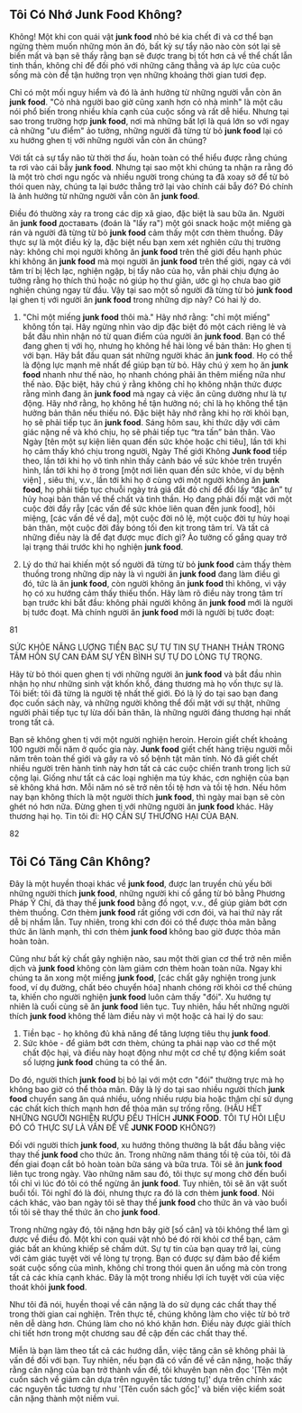 ## Tôi Có Nhớ Junk Food Không?

Không! Một khi con quái vật **junk food** nhỏ bé kia chết đi và cơ thể bạn ngừng thèm muốn những món ăn đó, bất kỳ sự tẩy não nào còn sót lại sẽ biến mất và bạn sẽ thấy rằng bạn sẽ được trang bị tốt hơn cả về thể chất lẫn tinh thần, không chỉ để đối phó với những căng thẳng và áp lực của cuộc sống mà còn để tận hưởng trọn vẹn những khoảng thời gian tươi đẹp.

Chỉ có một mối nguy hiểm và đó là ảnh hưởng từ những người vẫn còn ăn **junk food**. "Cỏ nhà người bao giờ cũng xanh hơn cỏ nhà mình" là một câu nói phổ biến trong nhiều khía cạnh của cuộc sống và rất dễ hiểu. Nhưng tại sao trong trường hợp **junk food**, nơi mà những bất lợi là quá lớn so với ngay cả những "ưu điểm" ảo tưởng, những người đã từng từ bỏ **junk food** lại có xu hướng ghen tị với những người vẫn còn ăn chúng?

Với tất cả sự tẩy não từ thời thơ ấu, hoàn toàn có thể hiểu được rằng chúng ta rơi vào cái bẫy **junk food**. Nhưng tại sao một khi chúng ta nhận ra rằng đó là một trò chơi ngu ngốc và nhiều người trong chúng ta đã xoay sở để từ bỏ thói quen này, chúng ta lại bước thẳng trở lại vào chính cái bẫy đó? Đó chính là ảnh hưởng từ những người vẫn còn ăn **junk food**.

Điều đó thường xảy ra trong các dịp xã giao, đặc biệt là sau bữa ăn. Người ăn **junk food** доставать (đoán là "lấy ra") một gói snack hoặc một miếng gà rán và người đã từng từ bỏ **junk food** cảm thấy một cơn thèm thuồng. Đây thực sự là một điều kỳ lạ, đặc biệt nếu bạn xem xét nghiên cứu thị trường này: không chỉ mọi người không ăn **junk food** trên thế giới đều hạnh phúc khi không ăn **junk food** mà mọi người ăn **junk food** trên thế giới, ngay cả với tâm trí bị lệch lạc, nghiện ngập, bị tẩy não của họ, vẫn phải chịu đựng ảo tưởng rằng họ thích thú hoặc nó giúp họ thư giãn, ước gì họ chưa bao giờ nghiện chúng ngay từ đầu. Vậy tại sao một số người đã từng từ bỏ **junk food** lại ghen tị với người ăn **junk food** trong những dịp này? Có hai lý do.

1. "Chỉ một miếng **junk food** thôi mà." Hãy nhớ rằng: "chỉ một miếng" không tồn tại. Hãy ngừng nhìn vào dịp đặc biệt đó một cách riêng lẻ và bắt đầu nhìn nhận nó từ quan điểm của người ăn **junk food**. Bạn có thể đang ghen tị với họ, nhưng họ không hề hài lòng về bản thân: Họ ghen tị với bạn. Hãy bắt đầu quan sát những người khác ăn **junk food**. Họ có thể là động lực mạnh mẽ nhất để giúp bạn từ bỏ. Hãy chú ý xem họ ăn **junk food** nhanh như thế nào, họ nhanh chóng phải ăn thêm miếng nữa như thế nào. Đặc biệt, hãy chú ý rằng không chỉ họ không nhận thức được rằng mình đang ăn **junk food** mà ngay cả việc ăn cũng dường như là tự động. Hãy nhớ rằng, họ không hề tận hưởng nó; chỉ là họ không thể tận hưởng bản thân nếu thiếu nó. Đặc biệt hãy nhớ rằng khi họ rời khỏi bạn, họ sẽ phải tiếp tục ăn **junk food**. Sáng hôm sau, khi thức dậy với cảm giác nặng nề và khó chịu, họ sẽ phải tiếp tục “tra tấn” bản thân. Vào Ngày [tên một sự kiện liên quan đến sức khỏe hoặc chi tiêu], lần tới khi họ cảm thấy khó chịu trong người, Ngày Thế giới Không **Junk food** tiếp theo, lần tới khi họ vô tình nhìn thấy cảnh báo về sức khỏe trên truyền hình, lần tới khi họ ở trong [một nơi liên quan đến sức khỏe, ví dụ bệnh viện] , siêu thị, v.v., lần tới khi họ ở cùng với một người không ăn **junk food**, họ phải tiếp tục chuỗi ngày trả giá đắt đỏ chỉ để đổi lấy “đặc ân” tự hủy hoại bản thân về thể chất và tinh thần. Họ đang phải đối mặt với một cuộc đời đầy rẫy [các vấn đề sức khỏe liên quan đến junk food], hôi miệng, [các vấn đề về da], một cuộc đời nô lệ, một cuộc đời tự hủy hoại bản thân, một cuộc đời đầy bóng tối đen kịt trong tâm trí. Và tất cả những điều này là để đạt được mục đích gì? Ảo tưởng cố gắng quay trở lại trạng thái trước khi họ nghiện **junk food**.

2. Lý do thứ hai khiến một số người đã từng từ bỏ **junk food** cảm thấy thèm thuồng trong những dịp này là vì người ăn **junk food** đang làm điều gì đó, tức là ăn **junk food**, còn người không ăn **junk food** thì không, vì vậy họ có xu hướng cảm thấy thiếu thốn. Hãy làm rõ điều này trong tâm trí bạn trước khi bắt đầu: không phải người không ăn **junk food** mới là người bị tước đoạt. Mà chính người ăn **junk food** mới là người bị tước đoạt:

81

SỨC KHỎE
NĂNG LƯỢNG
TIỀN BẠC
SỰ TỰ TIN
SỰ THANH THẢN TRONG TÂM HỒN
SỰ CAN ĐẢM
SỰ YÊN BÌNH
SỰ TỰ DO
LÒNG TỰ TRỌNG.

Hãy từ bỏ thói quen ghen tị với những người ăn **junk food** và bắt đầu nhìn nhận họ như những sinh vật khốn khổ, đáng thương mà họ vốn thực sự là. Tôi biết: tôi đã từng là người tệ nhất thế giới. Đó là lý do tại sao bạn đang đọc cuốn sách này, và những người không thể đối mặt với sự thật, những người phải tiếp tục tự lừa dối bản thân, là những người đáng thương hại nhất trong tất cả.

Bạn sẽ không ghen tị với một người nghiện heroin. Heroin giết chết khoảng 100 người mỗi năm ở quốc gia này. **Junk food** giết chết hàng triệu người mỗi năm trên toàn thế giới và gây ra vô số bệnh tật mãn tính. Nó đã giết chết nhiều người trên hành tinh này hơn tất cả các cuộc chiến tranh trong lịch sử cộng lại. Giống như tất cả các loại nghiện ma túy khác, cơn nghiện của bạn sẽ không khá hơn. Mỗi năm nó sẽ trở nên tồi tệ hơn và tồi tệ hơn. Nếu hôm nay bạn không thích là một người thích **junk food**, thì ngày mai bạn sẽ còn ghét nó hơn nữa. Đừng ghen tị với những người ăn **junk food** khác. Hãy thương hại họ. Tin tôi đi: HỌ CẦN SỰ THƯƠNG HẠI CỦA BẠN.

82

## Tôi Có Tăng Cân Không?

Đây là một huyền thoại khác về **junk food**, được lan truyền chủ yếu bởi những người thích **junk food**, những người khi cố gắng từ bỏ bằng Phương Pháp Ý Chí, đã thay thế **junk food** bằng đồ ngọt, v.v., để giúp giảm bớt cơn thèm thuồng. Cơn thèm **junk food** rất giống với cơn đói, và hai thứ này rất dễ bị nhầm lẫn. Tuy nhiên, trong khi cơn đói có thể được thỏa mãn bằng thức ăn lành mạnh, thì cơn thèm **junk food** không bao giờ được thỏa mãn hoàn toàn.

Cũng như bất kỳ chất gây nghiện nào, sau một thời gian cơ thể trở nên miễn dịch và **junk food** không còn làm giảm cơn thèm hoàn toàn nữa. Ngay khi chúng ta ăn xong một miếng **junk food**, [các chất gây nghiện trong junk food, ví dụ đường, chất béo chuyển hóa] nhanh chóng rời khỏi cơ thể chúng ta, khiến cho người nghiện **junk food** luôn cảm thấy "đói". Xu hướng tự nhiên là cuối cùng sẽ ăn **junk food** liên tục. Tuy nhiên, hầu hết những người thích **junk food** không thể làm điều này vì một hoặc cả hai lý do sau:

1. Tiền bạc - họ không đủ khả năng để tăng lượng tiêu thụ **junk food**.
2. Sức khỏe - để giảm bớt cơn thèm, chúng ta phải nạp vào cơ thể một chất độc hại, và điều này hoạt động như một cơ chế tự động kiểm soát số lượng **junk food** chúng ta có thể ăn.

Do đó, người thích **junk food** bị bỏ lại với một cơn "đói" thường trực mà họ không bao giờ có thể thỏa mãn. Đây là lý do tại sao nhiều người thích **junk food** chuyển sang ăn quá nhiều, uống nhiều rượu bia hoặc thậm chí sử dụng các chất kích thích mạnh hơn để thỏa mãn sự trống rỗng. (HẦU HẾT NHỮNG NGƯỜI NGHIỆN RƯỢU ĐỀU THÍCH **JUNK FOOD**. TÔI TỰ HỎI LIỆU ĐÓ CÓ THỰC SỰ LÀ VẤN ĐỀ VỀ **JUNK FOOD** KHÔNG?)

Đối với người thích **junk food**, xu hướng thông thường là bắt đầu bằng việc thay thế **junk food** cho thức ăn. Trong những năm tháng tồi tệ của tôi, tôi đã đến giai đoạn cắt bỏ hoàn toàn bữa sáng và bữa trưa. Tôi sẽ ăn **junk food** liên tục trong ngày. Vào những năm sau đó, tôi thực sự mong chờ đến buổi tối chỉ vì lúc đó tôi có thể ngừng ăn **junk food**. Tuy nhiên, tôi sẽ ăn vặt suốt buổi tối. Tôi nghĩ đó là đói, nhưng thực ra đó là cơn thèm **junk food**. Nói cách khác, vào ban ngày tôi sẽ thay thế **junk food** cho thức ăn và vào buổi tối tôi sẽ thay thế thức ăn cho **junk food**.

Trong những ngày đó, tôi nặng hơn bây giờ [số cân] và tôi không thể làm gì được về điều đó. Một khi con quái vật nhỏ bé đó rời khỏi cơ thể bạn, cảm giác bất an khủng khiếp sẽ chấm dứt. Sự tự tin của bạn quay trở lại, cùng với cảm giác tuyệt vời về lòng tự trọng. Bạn có được sự đảm bảo để kiểm soát cuộc sống của mình, không chỉ trong thói quen ăn uống mà còn trong tất cả các khía cạnh khác. Đây là một trong nhiều lợi ích tuyệt vời của việc thoát khỏi **junk food**.

Như tôi đã nói, huyền thoại về cân nặng là do sử dụng các chất thay thế trong thời gian cai nghiện. Trên thực tế, chúng không làm cho việc từ bỏ trở nên dễ dàng hơn. Chúng làm cho nó khó khăn hơn. Điều này được giải thích chi tiết hơn trong một chương sau đề cập đến các chất thay thế.

Miễn là bạn làm theo tất cả các hướng dẫn, việc tăng cân sẽ không phải là vấn đề đối với bạn. Tuy nhiên, nếu bạn đã có vấn đề về cân nặng, hoặc thấy rằng cân nặng của bạn trở thành vấn đề, tôi khuyên bạn nên đọc '[Tên một cuốn sách về giảm cân dựa trên nguyên tắc tương tự]' dựa trên chính xác các nguyên tắc tương tự như '[Tên cuốn sách gốc]' và biến việc kiểm soát cân nặng thành một niềm vui.
